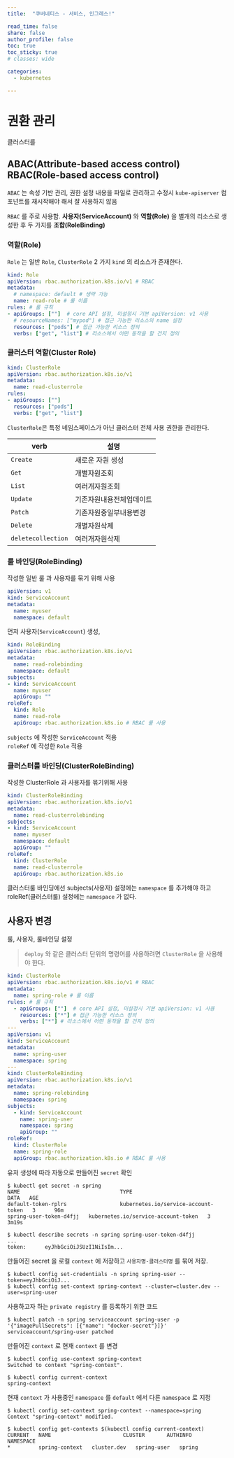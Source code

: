 ```yaml
---
title:  "쿠버네티스 - 서비스, 인그레스!"

read_time: false
share: false
author_profile: false
toc: true
toc_sticky: true
# classes: wide

categories:
  - kubernetes

---
```


# 권환 관리

클러스터를 


## ABAC(Attribute-based access control) RBAC(Role-based access control)

`ABAC` 는 속성 기반 관리, 권한 설정 내용을 파일로 관리하고 수정시  `kube-apiserver` 컴포넌트를 재시작해야 해서 잘 사용하지 않음

`RBAC` 를 주로 사용함. **사용자(ServiceAccount)** 와 **역할(Role)** 을 별개의 리소스로 생성한 후 두 가지를 **조합(RoleBinding)**

### 역할(Role)

`Role` 는 일반 `Role`, `ClusterRole` 2 가지 `kind` 의 리소스가 존재한다.  

```yaml
kind: Role
apiVersion: rbac.authorization.k8s.io/v1 # RBAC
metadata:
  # namespace: default # 생략 가능
  name: read-role # 룰 이름
rules: # 룰 규칙
- apiGroups: [""]  # core API 설정, 미설정시 기본 apiVersion: v1 사용
  # resourceNames: ["mypod"] # 접근 가능한 리소스의 name 설정
  resources: ["pods"] # 접근 가능한 리소스 정의
  verbs: ["get", "list"] # 리소스에서 어떤 동작을 할 건지 정의 
```

### 클러스터 역할(Cluster Role)

```yaml
kind: ClusterRole
apiVersion: rbac.authorization.k8s.io/v1
metadata:
  name: read-clusterrole
rules:
- apiGroups: [""]
  resources: ["pods"]
  verbs: ["get", "list"]
```

`ClusterRole`은 특정 네임스페이스가 아닌 클러스터 전체 사용 권한을 관리한다.  

|verb|설명|
|---|---|
`Create` | 새로운 자원 생성
`Get` | 개별자원조회
`List` | 여러개자원조회
`Update` | 기존자원내용전체업데이트
`Patch` | 기존자원중일부내용변경
`Delete` | 개별자원삭제
`deletecollection` | 여러개자원삭제

### 룰 바인딩(RoleBinding)

작성한 일반 룰 과 사용자를 묶기 위해 사용

```yaml
apiVersion: v1
kind: ServiceAccount
metadata: 
  name: myuser
  namespace: default
```

먼저 사용자(`ServiceAccount`) 생성, 


```yaml
kind: RoleBinding
apiVersion: rbac.authorization.k8s.io/v1
metadata:
  name: read-rolebinding
  namespace: default
subjects:
- kind: ServiceAccount
  name: myuser
  apiGroup: "" 
roleRef:
  kind: Role
  name: read-role
  apiGroup: rbac.authorization.k8s.io # RBAC 룰 사용
```

`subjects` 에 작성한 `ServiceAccount` 적용  
`roleRef` 에 작성한 `Role` 적용  

### 클러스터룰 바인딩(ClusterRoleBinding)

작성한 ClusterRole 과 사용자를 묶기위해 사용 

```yaml
kind: ClusterRoleBinding
apiVersion: rbac.authorization.k8s.io/v1
metadata:
  name: read-clusterrolebinding
subjects:
- kind: ServiceAccount
  name: myuser
  namespace: default
  apiGroup: ""
roleRef:
  kind: ClusterRole
  name: read-clusterrole
  apiGroup: rbac.authorization.k8s.io
```

클러스터룰 바인딩에선 subjects(사용자) 설정에는 `namespace` 를 추가해야 하고
roleRef(클러스터룰) 설정에는 `namespace` 가 없다.

## 사용자 변경

룰, 사용자, 룰바인딩 설정

> `deploy` 와 같은 클러스터 단위의 명령어를 사용하려면 `ClusterRole` 을 사용해야 한다.  

```yaml
kind: ClusterRole
apiVersion: rbac.authorization.k8s.io/v1 # RBAC
metadata:
  name: spring-role # 룰 이름
rules: # 룰 규칙
  - apiGroups: [""]  # core API 설정, 미설정시 기본 apiVersion: v1 사용
    resources: ["*"] # 접근 가능한 리소스 정의
    verbs: ["*"] # 리소스에서 어떤 동작을 할 건지 정의
---
apiVersion: v1
kind: ServiceAccount
metadata:
  name: spring-user
  namespace: spring
---
kind: ClusterRoleBinding
apiVersion: rbac.authorization.k8s.io/v1
metadata:
  name: spring-rolebinding
  namespace: spring
subjects:
  - kind: ServiceAccount
    name: spring-user
    namespace: spring
    apiGroup: ""
roleRef:
  kind: ClusterRole
  name: spring-role
  apiGroup: rbac.authorization.k8s.io # RBAC 룰 사용
```

유저 생성에 따라 자동으로 만들어진 `secret` 확인

```
$ kubectl get secret -n spring 
NAME                                TYPE                                  DATA   AGE
default-token-rplrs                 kubernetes.io/service-account-token   3      96m
spring-user-token-d4fjj   kubernetes.io/service-account-token   3      3m19s

$ kubectl describe secrets -n spring spring-user-token-d4fjj 
...
token:      eyJhbGciOiJSUzI1NiIsIm...
```

만들어진 secret 을 로컬 `context` 에 저장하고 `사용자명-클러스터명` 를 묶어 저장.

```
$ kubectl config set-credentials -n spring spring-user --token=eyJhbGciOiJ...
$ kubectl config set-context spring-context --cluster=cluster.dev --user=spring-user
```

사용하고자 하는 `private registry` 를 등록하기 위한 코드

```
$ kubectl patch -n spring serviceaccount spring-user -p '{"imagePullSecrets": [{"name": "docker-secret"}]}'
serviceaccount/spring-user patched
```

만들어진 `context` 로 현재 `context` 를 변경

```
$ kubectl config use-context spring-context 
Switched to context "spring-context".

$ kubectl config current-context                     
spring-context
```

현재 `context` 가 사용중인 `namespace` 를 `default` 에서 다른 `namespace` 로 지정

```
$ kubectl config set-context spring-context --namespace=spring
Context "spring-context" modified.

$ kubectl config get-contexts $(kubectl config current-context)
CURRENT   NAME                       CLUSTER       AUTHINFO                NAMESPACE
*         spring-context   cluster.dev   spring-user   spring
```

